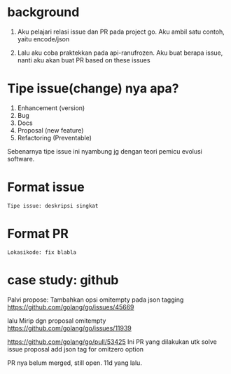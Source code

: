# background
1. Aku pelajari relasi issue dan PR pada project go. Aku ambil satu contoh, yaitu encode/json

2. Lalu aku coba praktekkan pada api-ranufrozen. Aku buat berapa issue, nanti aku akan buat PR based on these issues

# Tipe issue(change) nya apa?
1. Enhancement (version)
2. Bug
3. Docs
4. Proposal (new feature)
5. Refactoring (Preventable)

Sebenarnya tipe issue ini nyambung jg dengan teori pemicu evolusi software.

# Format issue
`Tipe issue: deskripsi singkat`

# Format PR
`Lokasikode: fix blabla`

# case study:  github
Palvi propose: Tambahkan opsi omitempty pada json tagging
https://github.com/golang/go/issues/45669

lalu Mirip dgn proposal omitempty
https://github.com/golang/go/issues/11939

https://github.com/golang/go/pull/53425
Ini PR yang dilakukan utk solve issue proposal add json tag for omitzero option

PR nya belum merged, still open. 11d yang lalu.